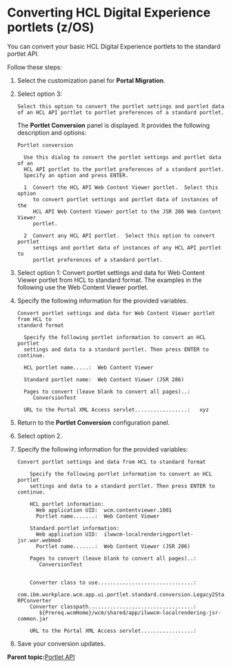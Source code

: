 # Converting HCL Digital Experience portlets \(z/OS\) 

You can convert your basic HCL Digital Experience portlets to the standard portlet API.

Follow these steps:

1.  Select the customization panel for **Portal Migration**.
2.  Select option 3:

    ```
    Select this option to convert the portlet settings and portlet data 
    of an HCL API portlet to portlet preferences of a standard portlet. 
    ```

    The **Portlet Conversion** panel is displayed. It provides the following description and options:

    ```
    Portlet conversion                                                       
                                                                             
      Use this dialog to convert the portlet settings and portlet data of an 
      HCL API portlet to the portlet preferences of a standard portlet.      
      Specify an option and press ENTER.                                     
                                                                             
      1  Convert the HCL API Web Content Viewer portlet.  Select this option 
         to convert portlet settings and portlet data of instances of the    
         HCL API Web Content Viewer portlet to the JSR 286 Web Content Viewer
         portlet.                                                            
                                                                             
      2  Convert any HCL API portlet.  Select this option to convert portlet 
         settings and portlet data of instances of any HCL API portlet to    
         portlet preferences of a standard portlet.  
    ```

3.  Select option 1: Convert portlet settings and data for Web Content Viewer portlet from HCL to standard format. The examples in the following use the Web Content Viewer portlet.
4.  Specify the following information for the provided variables.

    ```
    Convert portlet settings and data for Web Content Viewer portlet from HCL to
    standard format                                                             
                                                                                
      Specify the following portlet information to convert an HCL portlet       
      settings and data to a standard portlet. Then press ENTER to continue.    
                                                                                
      HCL portlet name.....:  Web Content Viewer                                
                                                                                
      Standard portlet name:  Web Content Viewer (JSR 286)                      
                                                                                
      Pages to convert (leave blank to convert all pages)..:                    
         ConversionTest                                                         
                                                                                
      URL to the Portal XML Access servlet.................:   xyz 
    ```

5.  Return to the **Portlet Conversion** configuration panel.
6.  Select option 2.
7.  Specify the following information for the provided variables:

    ```
    Convert portlet settings and data from HCL to standard format                 
                                                                                    
        Specify the following portlet information to convert an HCL portlet         
        settings and data to a standard portlet. Then press ENTER to continue.      
                                                                                    
        HCL portlet information:                                                    
          Web application UID:  wcm.contentviewer.1001                              
          Portlet name.......:  Web Content Viewer                                  
                                                                                    
        Standard portlet information:                                               
          Web application UID:  ilwwcm-localrenderingportlet-jsr.war.webmod         
          Portlet name.......:  Web Content Viewer (JSR 286)                        
                                                                                    
        Pages to convert (leave blank to convert all pages)..:                      
           ConversionTest                                                           
                                                                                    
                                                                                    
        Converter class to use...............................:                      
           com.ibm.workplace.wcm.app.ui.portlet.standard.conversion.Legacy2StandardL
    RPConverter                                                                     
        Converter classpath..................................:                      
           ${Prereq.wcmHome}/wcm/shared/app/ilwwcm-localrendering-jsr-common.jar    
                                                                                    
        URL to the Portal XML Access servlet.................:          
    ```

8.  Save your conversion updates.

**Parent topic:**[Portlet API ](../dev-portlet/wpspapi.md)

